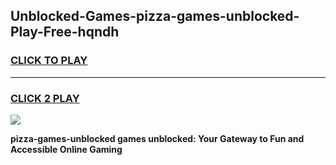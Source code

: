 
## Unblocked-Games-pizza-games-unblocked-Play-Free-hqndh
<h3>
<a href="https://premium76.site?title=pizza-games-unblocked&ref=15A">CLICK TO PLAY</a></h3>
<hr>

<h3>
<a href="https://premium76.site?title=pizza-games-unblocked&ref=15A">CLICK 2 PLAY</a>
  
</h3>

<a href="https://premium76.site?title=pizza-games-unblocked&ref=15A"><img src="https://clearcache.store/games.png"></a>


**pizza-games-unblocked games unblocked: Your Gateway to Fun and Accessible Online Gaming**

